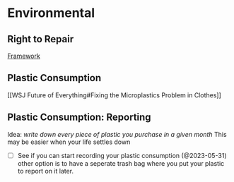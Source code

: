 # Environmental

## Right to Repair
[Framework](https://frame.work/)

## Plastic Consumption
[[WSJ Future of Everything#Fixing the Microplastics Problem in Clothes]]

## Plastic Consumption: Reporting
Idea: *write down every piece of plastic you purchase in a given month*
This may be easier when your life settles down
- [ ] See if you can start recording your plastic consumption (@2023-05-31)
other option is to have a seperate trash bag where you put your plastic to report on it later.

